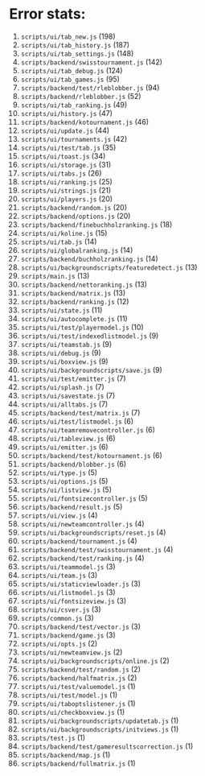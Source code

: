 # Error stats:

1. `scripts/ui/tab_new.js` (198)
2. `scripts/ui/tab_history.js` (187)
3. `scripts/ui/tab_settings.js` (148)
4. `scripts/backend/swisstournament.js` (142)
5. `scripts/ui/tab_debug.js` (124)
6. `scripts/ui/tab_games.js` (95)
7. `scripts/backend/test/rleblobber.js` (94)
8. `scripts/backend/rleblobber.js` (52)
9. `scripts/ui/tab_ranking.js` (49)
10. `scripts/ui/history.js` (47)
11. `scripts/backend/kotournament.js` (46)
12. `scripts/ui/update.js` (44)
13. `scripts/ui/tournaments.js` (42)
14. `scripts/ui/test/tab.js` (35)
15. `scripts/ui/toast.js` (34)
16. `scripts/ui/storage.js` (31)
17. `scripts/ui/tabs.js` (26)
18. `scripts/ui/ranking.js` (25)
19. `scripts/ui/strings.js` (21)
20. `scripts/ui/players.js` (20)
21. `scripts/backend/random.js` (20)
22. `scripts/backend/options.js` (20)
23. `scripts/backend/finebuchholzranking.js` (18)
24. `scripts/ui/koline.js` (15)
25. `scripts/ui/tab.js` (14)
26. `scripts/ui/globalranking.js` (14)
27. `scripts/backend/buchholzranking.js` (14)
28. `scripts/ui/backgroundscripts/featuredetect.js` (13)
29. `scripts/main.js` (13)
30. `scripts/backend/nettoranking.js` (13)
31. `scripts/backend/matrix.js` (13)
32. `scripts/backend/ranking.js` (12)
33. `scripts/ui/state.js` (11)
34. `scripts/ui/autocomplete.js` (11)
35. `scripts/ui/test/playermodel.js` (10)
36. `scripts/ui/test/indexedlistmodel.js` (9)
37. `scripts/ui/teamstab.js` (9)
38. `scripts/ui/debug.js` (9)
39. `scripts/ui/boxview.js` (9)
40. `scripts/ui/backgroundscripts/save.js` (9)
41. `scripts/ui/test/emitter.js` (7)
42. `scripts/ui/splash.js` (7)
43. `scripts/ui/savestate.js` (7)
44. `scripts/ui/alltabs.js` (7)
45. `scripts/backend/test/matrix.js` (7)
46. `scripts/ui/test/listmodel.js` (6)
47. `scripts/ui/teamremovecontroller.js` (6)
48. `scripts/ui/tableview.js` (6)
49. `scripts/ui/emitter.js` (6)
50. `scripts/backend/test/kotournament.js` (6)
51. `scripts/backend/blobber.js` (6)
52. `scripts/ui/type.js` (5)
53. `scripts/ui/options.js` (5)
54. `scripts/ui/listview.js` (5)
55. `scripts/ui/fontsizecontroller.js` (5)
56. `scripts/backend/result.js` (5)
57. `scripts/ui/view.js` (4)
58. `scripts/ui/newteamcontroller.js` (4)
59. `scripts/ui/backgroundscripts/reset.js` (4)
60. `scripts/backend/tournament.js` (4)
61. `scripts/backend/test/swisstournament.js` (4)
62. `scripts/backend/test/ranking.js` (4)
63. `scripts/ui/teammodel.js` (3)
64. `scripts/ui/team.js` (3)
65. `scripts/ui/staticviewloader.js` (3)
66. `scripts/ui/listmodel.js` (3)
67. `scripts/ui/fontsizeview.js` (3)
68. `scripts/ui/csver.js` (3)
69. `scripts/common.js` (3)
70. `scripts/backend/test/vector.js` (3)
71. `scripts/backend/game.js` (3)
72. `scripts/ui/opts.js` (2)
73. `scripts/ui/newteamview.js` (2)
74. `scripts/ui/backgroundscripts/online.js` (2)
75. `scripts/backend/test/random.js` (2)
76. `scripts/backend/halfmatrix.js` (2)
77. `scripts/ui/test/valuemodel.js` (1)
78. `scripts/ui/test/model.js` (1)
79. `scripts/ui/taboptslistener.js` (1)
80. `scripts/ui/checkboxview.js` (1)
81. `scripts/ui/backgroundscripts/updatetab.js` (1)
82. `scripts/ui/backgroundscripts/initviews.js` (1)
83. `scripts/test.js` (1)
84. `scripts/backend/test/gameresultscorrection.js` (1)
85. `scripts/backend/map.js` (1)
86. `scripts/backend/fullmatrix.js` (1)

